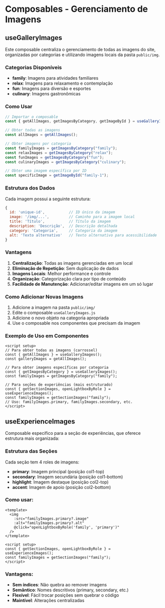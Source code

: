 # Composables - Gerenciamento de Imagens

## useGalleryImages

Este composable centraliza o gerenciamento de todas as imagens do site, organizadas por categorias e utilizando imagens locais da pasta `public/img`.

### Categorias Disponíveis

- **family**: Imagens para atividades familiares
- **relax**: Imagens para relaxamento e contemplação
- **fun**: Imagens para diversão e esportes
- **culinary**: Imagens gastronômicas

### Como Usar

```js
// Importar o composable
const { getAllImages, getImagesByCategory, getImageById } = useGalleryImages();

// Obter todas as imagens
const allImages = getAllImages();

// Obter imagens por categoria
const familyImages = getImagesByCategory("family");
const relaxImages = getImagesByCategory("relax");
const funImages = getImagesByCategory("fun");
const culinaryImages = getImagesByCategory("culinary");

// Obter uma imagem específica por ID
const specificImage = getImageById("family-1");
```

### Estrutura dos Dados

Cada imagem possui a seguinte estrutura:

```js
{
  id: 'unique-id',           // ID único da imagem
  image: '/img/...',         // Caminho para a imagem local
  title: 'Título',           // Título da imagem
  description: 'Descrição',  // Descrição detalhada
  category: 'Categoria',     // Categoria da imagem
  alt: 'Texto alternativo'   // Texto alternativo para acessibilidade
}
```

### Vantagens

1. **Centralização**: Todas as imagens gerenciadas em um local
2. **Eliminação de Repetição**: Sem duplicação de dados
3. **Imagens Locais**: Melhor performance e controle
4. **Organização**: Categorização clara por tipo de conteúdo
5. **Facilidade de Manutenção**: Adicionar/editar imagens em um só lugar

### Como Adicionar Novas Imagens

1. Adicione a imagem na pasta `public/img/`
2. Edite o composable `useGalleryImages.js`
3. Adicione o novo objeto na categoria apropriada
4. Use o composable nos componentes que precisam da imagem

### Exemplo de Uso em Componentes

```vue
<script setup>
// Para obter todas as imagens (carrossel)
const { getAllImages } = useGalleryImages();
const galleryImages = getAllImages();

// Para obter imagens específicas por categoria
const { getImagesByCategory } = useGalleryImages();
const familyImages = getImagesByCategory("family");

// Para seções de experiências (mais estruturado)
const { getSectionImages, openLightboxByRole } = useExperienceImages();
const familyImages = getSectionImages("family");
// Uso: familyImages.primary, familyImages.secondary, etc.
</script>
```

## useExperienceImages

Composable específico para a seção de experiências, que oferece estrutura mais organizada:

### Estrutura das Seções

Cada seção tem 4 roles de imagens:

- **primary**: Imagem principal (posição col1-top)
- **secondary**: Imagem secundária (posição col1-bottom)
- **highlight**: Imagem destaque (posição col2-top)
- **accent**: Imagem de apoio (posição col2-bottom)

### Como usar:

```vue
<template>
  <img
    :src="familyImages.primary?.image"
    :alt="familyImages.primary?.alt"
    @click="openLightboxByRole('family', 'primary')"
  />
</template>

<script setup>
const { getSectionImages, openLightboxByRole } = useExperienceImages();
const familyImages = getSectionImages("family");
</script>
```

### Vantagens:

- **Sem índices**: Não quebra ao remover imagens
- **Semântico**: Nomes descritivos (primary, secondary, etc.)
- **Flexível**: Fácil trocar posições sem quebrar o código
- **Maintível**: Alterações centralizadas
